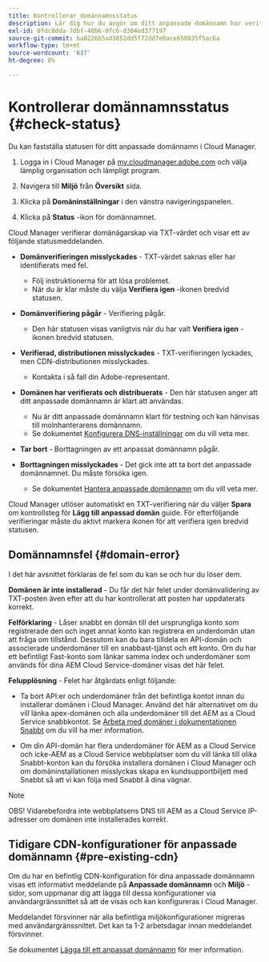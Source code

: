 ```yaml
---
title: Kontrollerar domännamnsstatus
description: Lär dig hur du avgör om ditt anpassade domännamn har verifierats av Cloud Manager.
exl-id: 8fdc8dda-7dbf-46b6-9fc6-d304ed377197
source-git-commit: ba0226b5ad3852dd5f72dd7e0ace650035f5ac6a
workflow-type: tm+mt
source-wordcount: '637'
ht-degree: 0%

---
```



# Kontrollerar domännamnsstatus {#check-status}

Du kan fastställa statusen för ditt anpassade domännamn i Cloud Manager.

1. Logga in i Cloud Manager på [my.cloudmanager.adobe.com](https://my.cloudmanager.adobe.com/) och välja lämplig organisation och lämpligt program.

1. Navigera till **Miljö** från **Översikt** sida.

1. Klicka på **Domäninställningar** i den vänstra navigeringspanelen.

1. Klicka på **Status** -ikon för domännamnet.

Cloud Manager verifierar domänägarskap via TXT-värdet och visar ett av följande statusmeddelanden.

* **Domänverifieringen misslyckades** - TXT-värdet saknas eller har identifierats med fel.

   * Följ instruktionerna för att lösa problemet.
   * När du är klar måste du välja **Verifiera igen** -ikonen bredvid statusen.

* **Domänverifiering pågår** - Verifiering pågår.

   * Den här statusen visas vanligtvis när du har valt **Verifiera igen** -ikonen bredvid statusen.

* **Verifierad, distributionen misslyckades** - TXT-verifieringen lyckades, men CDN-distributionen misslyckades.

   * Kontakta i så fall din Adobe-representant.

* **Domänen har verifierats och distribuerats** - Den här statusen anger att ditt anpassade domännamn är klart att användas.

   * Nu är ditt anpassade domännamn klart för testning och kan hänvisas till molnhanterarens domännamn.
   * Se dokumentet [Konfigurera DNS-inställningar](/help/implementing/cloud-manager/custom-domain-names/configure-dns-settings.md) om du vill veta mer.

* **Tar bort** - Borttagningen av ett anpassat domännamn pågår.

* **Borttagningen misslyckades** - Det gick inte att ta bort det anpassade domännamnet. Du måste försöka igen.

   * Se dokumentet [Hantera anpassade domännamn](/help/implementing/cloud-manager/custom-domain-names/managing-custom-domain-names.md) om du vill veta mer.

Cloud Manager utlöser automatiskt en TXT-verifiering när du väljer **Spara** om kontrollsteg för **Lägg till anpassad domän** guide. För efterföljande verifieringar måste du aktivt markera ikonen för att verifiera igen bredvid statusen.

## Domännamnsfel {#domain-error}

I det här avsnittet förklaras de fel som du kan se och hur du löser dem.

**Domänen är inte installerad** - Du får det här felet under domänvalidering av TXT-posten även efter att du har kontrollerat att posten har uppdaterats korrekt.

**Felförklaring** - Låser snabbt en domän till det ursprungliga konto som registrerade den och inget annat konto kan registrera en underdomän utan att fråga om tillstånd. Dessutom kan du bara tilldela en API-domän och associerade underdomäner till en snabbast-tjänst och ett konto. Om du har ett befintligt Fast-konto som länkar samma index och underdomäner som används för dina AEM Cloud Service-domäner visas det här felet.

**Felupplösning** - Felet har åtgärdats enligt följande:

* Ta bort API:er och underdomäner från det befintliga kontot innan du installerar domänen i Cloud Manager. Använd det här alternativet om du vill länka apex-domänen och alla underdomäner till det AEM as a Cloud Service snabbkontot. Se [Arbeta med domäner i dokumentationen Snabbt](https://docs.fastly.com/en/guides/working-with-domains) om du vill ha mer information.

* Om din API-domän har flera underdomäner för AEM as a Cloud Service och icke-AEM as a Cloud Service webbplatser som du vill länka till olika Snabbt-konton kan du försöka installera domänen i Cloud Manager och om domäninstallationen misslyckas skapa en kundsupportbiljett med Snabbt så att vi kan följa med Snabbt å dina vägnar.

>[!NOTE]
>
>OBS! Vidarebefordra inte webbplatsens DNS till AEM as a Cloud Service IP-adresser om domänen inte installerades korrekt.

## Tidigare CDN-konfigurationer för anpassade domännamn {#pre-existing-cdn}

Om du har en befintlig CDN-konfiguration för dina anpassade domännamn visas ett informativt meddelande på **Anpassade domännamn** och **Miljö** -sidor, som uppmanar dig att lägga till dessa konfigurationer via användargränssnittet så att de visas och kan konfigureras i Cloud Manager.

Meddelandet försvinner när alla befintliga miljökonfigurationer migreras med användargränssnittet. Det kan ta 1-2 arbetsdagar innan meddelandet försvinner.

Se dokumentet [Lägga till ett anpassat domännamn](/help/implementing/cloud-manager/custom-domain-names/add-custom-domain-name.md) för mer information.
